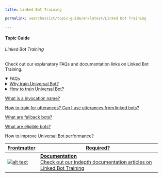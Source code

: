```yaml
---
title: Linked Bot Training

permalink: searchassist/topic-guide/en/latest/Linked Bot Training

---
```


#### Topic Guide
###### Linked Bot Training

 Check out our explanatory FAQs and documentation links on Linked Bot Training.

<details open>
  <summary>FAQs
  </summary>
 <a class="nested-accordian-link" target="_blank" href="https://developer.kore.ai/docs/bots/advanced-topics/universal-bot/training-a-universal-bot/#">

  <details class="nested-details">
 
  <summary>Why train Universal Bot?
  </summary>

 
 Universal Bot needs to be trained in order to guide the process flow to the most relevant link bot(s) from which the intents are to be identified

  </details>
 </a>

  <a class="nested-accordian-link" target="_blank" href="https://developer.kore.ai/docs/bots/advanced-topics/universal-bot/training-a-universal-bot/#">
 
  <details class="nested-details">
 
  <summary>How to train Universal Bot?
  </summary>

  Training a universal bot includes:
    
    - providing Training Utterances or Invocation Names.
    - marking linked bots as Fallback Bots when no other linked bots are qualified from the training provided.
    - and reviewing the linked bot identification flow from the Utterance Testing module.

  </details>
 </a>
  
  <a class="doc-link" target="_blank" href="https://developer.kore.ai/docs/bots/advanced-topics/universal-bot/training-a-universal-bot/#Invocation_Names">
 
  What is a invocation name?

  </a>
 
 <a class="doc-link" target="_blank" href="https://developer.kore.ai/docs/bots/advanced-topics/universal-bot/training-a-universal-bot/#Utterances">
 
  How to train for utterances? Can I use utterances from linked bots?

 </a>
  
  <a class="doc-link" target="_blank" href="https://developer.kore.ai/docs/bots/advanced-topics/universal-bot/training-a-universal-bot/#Fallback_Bots">
 
  What are fallback bots?

 </a>
  
  <a class="doc-link" target="_blank" href="https://developer.kore.ai/docs/bots/advanced-topics/universal-bot/training-a-universal-bot/#Eligible_Bots">
 
  What are eligible bots?

 </a>
  
  <a class="doc-link" target="_blank" href="https://developer.kore.ai/docs/bots/advanced-topics/universal-bot/training-a-universal-bot/#Configurations">
 
  How to improve Universal Bot performance?

 </a>
  

 </details>

 <a class="doc-link" target="_blank" href="https://developer.kore.ai/docs/bots/advanced-topics/universal-bot/training-a-universal-bot/">
 

| Frontmatter | Required? |
|-------------|-------------|
| ![alt text](images/docIcon.svg "Title") | **Documentation**  <br /> Check out our indepth documentation articles on Linked Bot Training | 


</a>
